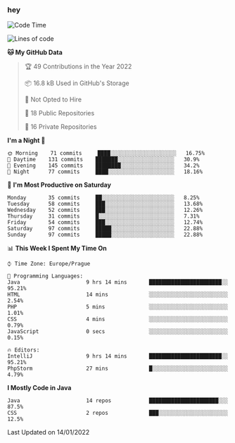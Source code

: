 ### hey

<!--START_SECTION:waka-->
![Code Time](http://img.shields.io/badge/Code%20Time-494%20hrs%2043%20mins-blue)

![Lines of code](https://img.shields.io/badge/From%20Hello%20World%20I%27ve%20Written-100%20Thousand%20lines%20of%20code-blue)

**🐱 My GitHub Data** 

> 🏆 49 Contributions in the Year 2022
 > 
> 📦 16.8 kB Used in GitHub's Storage 
 > 
> 🚫 Not Opted to Hire
 > 
> 📜 18 Public Repositories 
 > 
> 🔑 16 Private Repositories  
 > 
**I'm a Night 🦉** 

```text
🌞 Morning    71 commits     ████░░░░░░░░░░░░░░░░░░░░░   16.75% 
🌆 Daytime    131 commits    ███████░░░░░░░░░░░░░░░░░░   30.9% 
🌃 Evening    145 commits    ████████░░░░░░░░░░░░░░░░░   34.2% 
🌙 Night      77 commits     ████░░░░░░░░░░░░░░░░░░░░░   18.16%

```
📅 **I'm Most Productive on Saturday** 

```text
Monday       35 commits     ██░░░░░░░░░░░░░░░░░░░░░░░   8.25% 
Tuesday      58 commits     ███░░░░░░░░░░░░░░░░░░░░░░   13.68% 
Wednesday    52 commits     ███░░░░░░░░░░░░░░░░░░░░░░   12.26% 
Thursday     31 commits     █░░░░░░░░░░░░░░░░░░░░░░░░   7.31% 
Friday       54 commits     ███░░░░░░░░░░░░░░░░░░░░░░   12.74% 
Saturday     97 commits     █████░░░░░░░░░░░░░░░░░░░░   22.88% 
Sunday       97 commits     █████░░░░░░░░░░░░░░░░░░░░   22.88%

```


📊 **This Week I Spent My Time On** 

```text
⌚︎ Time Zone: Europe/Prague

💬 Programming Languages: 
Java                     9 hrs 14 mins       ███████████████████████░░   95.21% 
HTML                     14 mins             ░░░░░░░░░░░░░░░░░░░░░░░░░   2.54% 
PHP                      5 mins              ░░░░░░░░░░░░░░░░░░░░░░░░░   1.01% 
CSS                      4 mins              ░░░░░░░░░░░░░░░░░░░░░░░░░   0.79% 
JavaScript               0 secs              ░░░░░░░░░░░░░░░░░░░░░░░░░   0.15%

🔥 Editors: 
IntelliJ                 9 hrs 14 mins       ███████████████████████░░   95.21% 
PhpStorm                 27 mins             █░░░░░░░░░░░░░░░░░░░░░░░░   4.79%

```

**I Mostly Code in Java** 

```text
Java                     14 repos            ██████████████████████░░░   87.5% 
CSS                      2 repos             ███░░░░░░░░░░░░░░░░░░░░░░   12.5%

```



 Last Updated on 14/01/2022
<!--END_SECTION:waka-->
